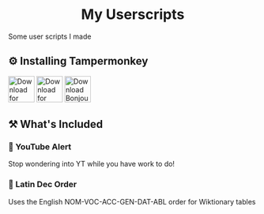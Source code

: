 <h1 align="center">My Userscripts</h1>
Some user scripts I made

## ⚙️ Installing Tampermonkey
[<img src="https://labels.tahoe.be/chrome_download_dark.svg" height="53" alt="Download for Chrome">]([https://chrome.google.com/webstore/detail/bonjourr-%C2%B7-minimalist-lig/dlnejlppicbjfcfcedcflplfjajinajd](https://chromewebstore.google.com/detail/tampermonkey/dhdgffkkebhmkfjojejmpbldmpobfkfo))
[<img src="https://labels.tahoe.be/firefox_download_dark.svg" height="53" alt="Download for Firefox">]([https://addons.mozilla.org/en-GB/firefox/addon/tampermonkey/])
[<img src="https://labels.tahoe.be/edge_download_dark.svg" height="53" alt="Download Bonjourr for Edge">]([https://microsoftedge.microsoft.com/addons/detail/bonjourr-%C2%B7-minimalist-l/dehmmlejmefjphdeoagelkpaoolicmid])

## ⚒️ What's Included

### 📜 YouTube Alert
Stop wondering into YT while you have work to do!

### 📜 Latin Dec Order
Uses the English NOM-VOC-ACC-GEN-DAT-ABL order for Wiktionary tables
